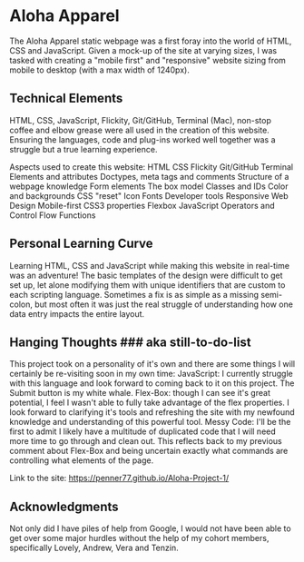 
# Aloha Apparel 

The Aloha Apparel static webpage was a first foray into the world of HTML, CSS and JavaScript. Given a mock-up of the site at varying sizes, I was tasked with creating a "mobile first" and "responsive" website sizing from mobile to desktop (with a max width of 1240px). 

## Technical Elements

HTML, CSS, JavaScript, Flickity, Git/GitHub, Terminal (Mac), non-stop coffee and elbow grease were all used in the creation of this website. Ensuring the languages, code and plug-ins worked well together was a struggle but a true learning experience. 

Aspects used to create this website:
HTML
CSS 
Flickity 
Git/GitHub
Terminal 
Elements and attributes
Doctypes, meta tags and comments
Structure of a webpage knowledge
Form elements
The box model
Classes and IDs
Color and backgrounds
CSS "reset" 
Icon Fonts
Developer tools
Responsive Web Design
Mobile-first
CSS3 properties
Flexbox
JavaScript
Operators and Control Flow
Functions


## Personal Learning Curve

Learning HTML, CSS and JavaScript while making this website in real-time was an adventure! The basic templates of the design were difficult to get set up, let alone modifying them with unique identifiers that are custom to each scripting language. Sometimes a fix is as simple as a missing semi-colon, but most often it was just the real struggle of understanding how one data entry impacts the entire layout. 

## Hanging Thoughts ### aka still-to-do-list

This project took on a personality of it's own and there are some things I will certainly be re-visiting soon in my own time:
JavaScript: I currently struggle with this language and look forward to coming back to it on this project. The Submit button is my white whale. 
Flex-Box: though I can see it's great potential, I feel I wasn't able to fully take advantage of the flex properties. I look forward to clarifying it's tools and refreshing the site with my newfound knowledge and understanding of this powerful tool. 
Messy Code: I'll be the first to admit I likely have a multitude of duplicated code that I will need more time to go through and clean out. This reflects back to my previous comment about Flex-Box and being uncertain exactly what commands are controlling what elements of the page. 

Link to the site: https://penner77.github.io/Aloha-Project-1/

## Acknowledgments
Not only did I have piles of help from Google, I would not have been able to get over some major hurdles without the help of my cohort members, specifically Lovely, Andrew, Vera and Tenzin. 

